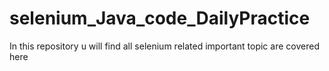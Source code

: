 # selenium_Java_code_DailyPractice
In this repository u will find all selenium related important topic are covered here
